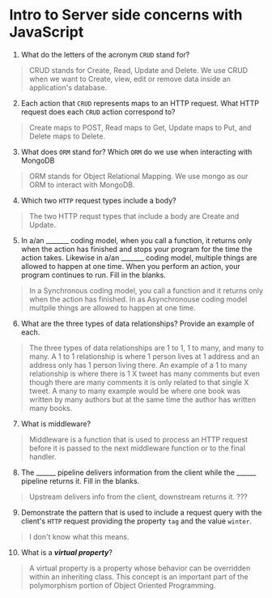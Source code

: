 # Intro to Server side concerns with JavaScript
01. What do the letters of the acronym `CRUD` stand for?

  > CRUD stands for Create, Read, Update and Delete.  We use CRUD when we want to Create, view, edit or remove data inside an application's database.

02. Each action that `CRUD` represents maps to an HTTP request. What HTTP request does each `CRUD` action correspond to?

  > Create maps to POST, Read maps to Get, Update maps to Put, and Delete maps to Delete.   

03. What does `ORM` stand for? Which `ORM` do we use when interacting with MongoDB

  > ORM stands for Object Relational Mapping.  We use mongo as our ORM to interact with MongoDB.

04. Which two `HTTP` request types include a body?

  > The two HTTP requst types that include a body are Create and Update.

05. In a/an _______ coding model, when you call a function, it returns only when the action has finished and stops your program for the time the action takes. Likewise in a/an _______ coding model, multiple things are allowed to happen at one time. When you perform an action, your program continues to run.  Fill in the blanks.

  > In a Synchronous coding model, you call a function and it returns only when the action has finished.  In as Asynchronouse coding model multpile things are allowed to happen at one time.

06. What are the three types of data relationships? Provide an example of each.

  > The three types of data relationships are 1 to 1, 1 to many, and many to many.  A 1 to 1 relationship is where 1 person lives at 1 address and an address only has 1 person living there.  An example of a 1 to many relationship is where there is 1 X tweet has many comments but even though there are many comments it is only related to that single X tweet. A many to many example would be where one book was written by many authors but at the same time the author has written many books.

07. What is middleware?

  > Middleware is a function that is used to process an HTTP request before it is passed to the next middleware function or to the final handler.  

08. The ______ pipeline delivers information from the client while the ______ pipeline returns it. Fill in the blanks. 

  > Upstream delivers info from the client, downstream returns it. ???

09. Demonstrate the pattern that is used to include a request query with the client's `HTTP` request providing the property `tag` and the value `winter`.

  > I don't know what this means. 

10. What is a ***virtual property***?

  > A virtual property is a property whose behavior can be overridden within an inheriting class. This concept is an important part of the polymorphism portion of Object Oriented Programming.

